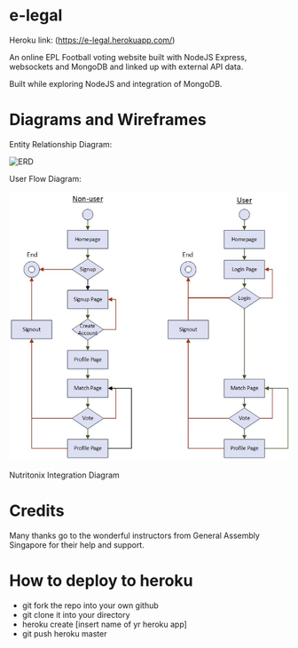 # e-legal

Heroku link: (https://e-legal.herokuapp.com/)

An online EPL Football voting website built with NodeJS Express, websockets and MongoDB and linked up with external API data.

Built while exploring NodeJS and integration of MongoDB.

# Diagrams and Wireframes

Entity Relationship Diagram:

![ERD](https://github.com/alexwong23/e-legal/blob/master/public/images/ERD.png)

User Flow Diagram:

![User Flow Diagram](https://github.com/alexwong23/e-legal/blob/master/public/images/Userflow.jpeg)

Nutritonix Integration Diagram

# Credits

Many thanks go to the wonderful instructors from General Assembly Singapore for their help and support.

# How to deploy to heroku
* git fork the repo into your own github
* git clone it into your directory
* heroku create [insert name of yr heroku app]
* git push heroku master
